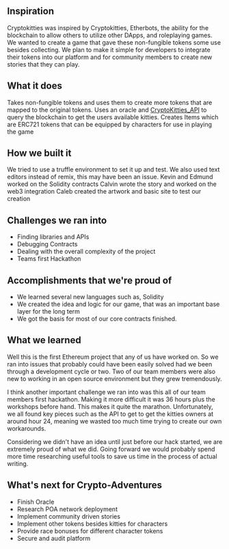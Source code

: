 ## Inspiration
Cryptokitties was inspired by Cryptokitties, Etherbots, the ability for the blockchain to allow others to utilize other DApps, and roleplaying games. We wanted to create a game that gave these non-fungible tokens some use besides collecting. We plan to make it simple for developers to integrate their tokens into our platform and for community members to create new stories that they can play.
## What it does
Takes non-fungible tokens and uses them to create more tokens that are mapped to the original tokens.
Uses an oracle and [CryptoKitties_API](http://cryptokitties.wikia.com/wiki/CryptoKitties_API_(Unofficial)) to query the blockchain to get the users available kitties.
Creates Items which are ERC721 tokens that can be equipped by characters for use in playing the game
## How we built it
We tried to use a truffle environment to set it up and test.
We also used text editors instead of remix, this may have been an issue. 
Kevin and Edmund worked on the Solidity contracts
Calvin wrote the story and worked on the web3 integration
Caleb created the artwork and basic site to test our creation
## Challenges we ran into
- Finding libraries and APIs
- Debugging Contracts
- Dealing with the overall complexity of the project
- Teams first Hackathon
## Accomplishments that we're proud of
- We learned several new languages such as, Solidity
- We created the idea and logic for our game, that was an important base layer for the long term
- We got the basis for most of our core contracts finished.
## What we learned
Well this is the first Ethereum project that any of us have worked on. So we ran into issues that probably could have been easily solved had we been through a development cycle or two. Two of our team members were also new to working in an open source environment but they grew tremendously. 

I think another important challenge we ran into was this all of our team members first hackathon. Making it more difficult it was 36 hours plus the workshops before hand. This makes it quite the marathon. Unfortunately, we all found key pieces such as the API to get to get the kitties owners at around hour 24, meaning we wasted too much time trying to create our own workarounds.

Considering we didn't have an idea until just before our hack started, we are extremely proud of what we did. Going forward we would probably spend more time researching useful tools to save us time in the process of actual writing.
## What's next for Crypto-Adventures
- Finish Oracle
- Research POA network deployment
- Implement community driven stories
- Implement other tokens besides kitties for characters
- Provide race bonuses for different character tokens
- Secure and audit platform
